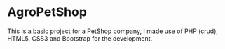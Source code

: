 # AgroPetShop
This is a basic project for a PetShop company, I made use of PHP (crud), HTML5, CSS3 and Bootstrap for the development. 
